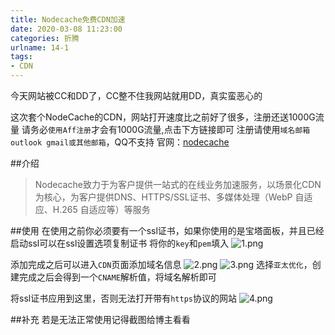 ```yaml
---
title: Nodecache免费CDN加速
date: 2020-03-08 11:23:00
categories: 折腾
urlname: 14-1
tags:
- CDN
---
```

<!--markdown-->今天网站被CC和DD了，CC整不住我网站就用DD，真实蛮恶心的
这次套个NodeCache的CDN，网站打开速度比之前好了很多，注册还送1000G流量
请务必`使用Aff注册`才会有1000G流量,点击下方链接即可
注册请使用`域名邮箱 outlook gmail或其他邮箱`，QQ不支持
官网：[nodecache](https://console-api.nodecache.com/f?aff=4xDqy4)

##介绍
>Nodecache致力于为客户提供一站式的在线业务加速服务，以场景化CDN为核心，为客户提供DNS、HTTPS/SSL证书、多媒体处理（WebP 自适应、H.265 自适应等）等服务

##使用
在使用之前你必须要有一个ssl证书，如果你使用的是宝塔面板，并且已经启动ssl可以在ssl设置选项复制证书
将你的`key`和`pem`填入
![1.png](https://i.loli.net/2020/03/08/WnqVuFc3b5Dd7CT.png)

添加完成之后可以进入`CDN`页面添加域名信息
![2.png](https://i.loli.net/2020/03/08/X4RBcQzPwD1jpOm.png)
![3.png](https://i.loli.net/2020/03/08/8ByfmYns5HM6kAN.png)
选择`亚太优化`，创建完成之后会得到一个`CNAME`解析值，将域名解析即可

将ssl证书应用到这里，否则无法打开带有`https`协议的网站
![4.png](https://i.loli.net/2020/03/08/mnGdoHVwzpCieJk.png)

##补充
若是无法正常使用记得截图给博主看看
